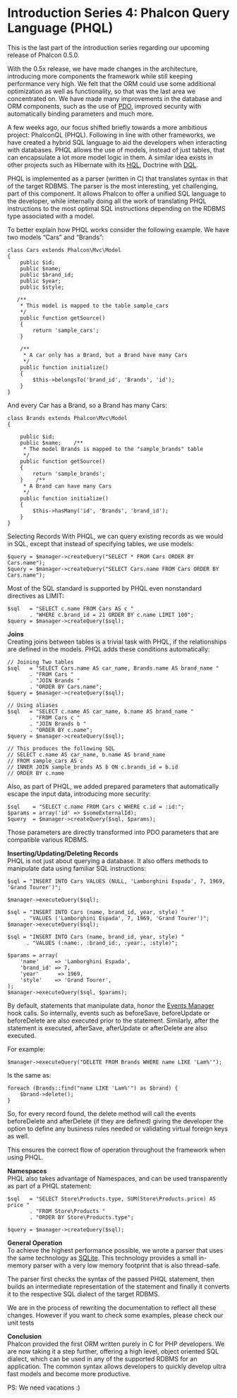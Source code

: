 <!--
slug: introduction-series-4-phalcon-query-language
date: Tue Aug 21 2012 13:20:00 GMT-0400 (EDT)
tags: php, phalcon, mvc, sql, hql, mysql
title:  Introduction Series 4: Phalcon Query Language (PHQL)
id: 29905494935
link: http://blog.phalconphp.com/post/29905494935/introduction-series-4-phalcon-query-language
raw: {"blog_name":"phalconphp","id":29905494935,"post_url":"http://blog.phalconphp.com/post/29905494935/introduction-series-4-phalcon-query-language","slug":"introduction-series-4-phalcon-query-language","type":"text","date":"2012-08-21 17:20:00 GMT","timestamp":1345569600,"state":"published","format":"html","reblog_key":"7hf6ahZ5","tags":["php","phalcon","mvc","sql","hql","mysql"],"short_url":"http://tmblr.co/Z6PumvRsWQEN","highlighted":[],"note_count":0,"source_url":"http://github.com/phalcon/cphalcon","source_title":"github.com","title":" Introduction Series 4: Phalcon Query Language (PHQL)","body":"<p>This is the last part of the introduction series regarding our upcoming release of Phalcon 0.5.0.</p>\n<p>With the 0.5x release, we have made changes in the architecture, introducing more components the framework while still keeping performance very high. We felt that the ORM could use some additional optimization as well as functionality, so that was the last area we concentrated on. We have made many improvements in the database and ORM components, such as the use of <a href=\"http://php.net/manual/en/book.pdo.php\">PDO</a>, improved security with automatically binding parameters and much more.</p>\n<p>A few weeks ago, our focus shifted briefly towards a more ambitious project: PhalconQL (PHQL). Following in line with other frameworks, we have created a hybrid SQL language to aid the developers when interacting with databases. PHQL allows the use of models, instead of just tables, that can encapsulate a lot more model logic in them. A similar idea exists in other projects such as Hibernate with its <a href=\"http://en.wikipedia.org/wiki/Hibernate_Query_Language\">HQL</a>, Doctrine with <a href=\"http://doctrine-orm.readthedocs.org/en/2.0.x/reference/dql-doctrine-query-language.html\">DQL</a>.</p>\n<p>PHQL is implemented as a parser (written in C) that translates syntax in that of the target RDBMS. The parser is the most interesting, yet challenging, part of this component. It allows Phalcon to offer a unified SQL language to the developer, while internally doing all the work of translating PHQL instructions to the most optimal SQL instructions depending on the RDBMS type associated with a model.</p>\n<p>To better explain how PHQL works consider the following example. We have two models &ldquo;Cars&rdquo; and &ldquo;Brands&rdquo;:</p>\n<pre class=\"sh_php\">class Cars extends Phalcon\\Mvc\\Model\n{\n    public $id;\n    public $name;\n    public $brand_id;\n    public $year;\n    public $style;\n\n   /**\n    * This model is mapped to the table sample_cars\n    */\n    public function getSource()\n    {\n        return 'sample_cars';\n    }\n\n    /**\n     * A car only has a Brand, but a Brand have many Cars\n     */\n    public function initialize()\n    {\n        $this-&gt;belongsTo('brand_id', 'Brands', 'id');\n    }\n}\n</pre>\n<p>And every Car has a Brand, so a Brand has many Cars:</p>\n<pre class=\"sh_php\">class Brands extends Phalcon\\Mvc\\Model\n{\n\n    public $id;\n    public $name;<br/><br/>    /**\n     * The model Brands is mapped to the \"sample_brands\" table\n     */\n    public function getSource()\n    {\n        return 'sample_brands';\n    }<br/><br/>    /**\n     * A Brand can have many Cars\n     */\n    public function initialize()\n    {\n        $this-&gt;hasMany('id', 'Brands', 'brand_id');\n    }\n}\n</pre>\n<p>Selecting Records With PHQL, we can query existing records as we would in SQL, except that instead of specifying tables, we use models:</p>\n<pre class=\"sh_php\">$query = $manager-&gt;createQuery(\"SELECT * FROM Cars ORDER BY Cars.name\"); \n$query = $manager-&gt;createQuery(\"SELECT Cars.name FROM Cars ORDER BY Cars.name\");\n</pre>\n<p>Most of the SQL standard is supported by PHQL even nonstandard directives as LIMIT:</p>\n<pre class=\"sh_php\">$sql   = \"SELECT c.name FROM Cars AS c \"\n       . \"WHERE c.brand_id = 21 ORDER BY c.name LIMIT 100\";\n$query = $manager-&gt;createQuery($sql);\n</pre>\n<p><strong>Joins</strong> <br/>Creating joins between tables is a trivial task with PHQL, if the relationships are defined in the models. PHQL adds these conditions automatically:</p>\n<pre class=\"sh_php\">// Joining Two tables\n$sql   = \"SELECT Cars.name AS car_name, Brands.name AS brand_name \"\n       . \"FROM Cars \"\n       . \"JOIN Brands \"\n       . \"ORDER BY Cars.name\";\n$query = $manager-&gt;createQuery($sql);\n\n// Using aliases\n$sql   = \"SELECT c.name AS car_name, b.name AS brand_name \"\n       . \"FROM Cars c \"\n       . \"JOIN Brands b \"\n       . \"ORDER BY c.name\";\n$query = $manager-&gt;createQuery($sql);\n\n// This produces the following SQL\n// SELECT c.name AS car_name, b.name AS brand_name \n// FROM sample_cars AS c \n// INNER JOIN sample_brands AS b ON c.brands_id = b.id \n// ORDER BY c.name\n</pre>\n<p>Also, as part of PHQL, we added prepared parameters that automatically escape the input data, introducing more security:</p>\n<pre class=\"sh_php\">$sql    = \"SELECT c.name FROM Cars c WHERE c.id = :id:\";\n$params = array('id' =&gt; $someExternalId);\n$query  = $manager-&gt;createQuery($sql, $params);\n</pre>\n<p>Those parameters are directly transformed into PDO parameters that are compatible various RDBMS.</p>\n<p><strong>Inserting/Updating/Deleting Records</strong> <br/>PHQL is not just about querying a database. It also offers methods to manipulate data using familiar SQL instructions:</p>\n<pre class=\"sh_php\">$sql = \"INSERT INTO Cars VALUES (NULL, 'Lamborghini Espada', 7, 1969, 'Grand Tourer')\";\n\n$manager-&gt;executeQuery($sql);\n\n$sql = \"INSERT INTO Cars (name, brand_id, year, style) \"\n     . \"VALUES ('Lamborghini Espada', 7, 1969, 'Grand Tourer')\";\n$manager-&gt;executeQuery($sql);\n\n$sql = \"INSERT INTO Cars (name, brand_id, year, style) \"\n      . \"VALUES (:name:, :brand_id:, :year:, :style)\";\n\n$params = array(\n    'name'     =&gt; 'Lamborghini Espada',\n    'brand_id' =&gt; 7,\n    'year'      =&gt; 1969,\n    'style'    =&gt; 'Grand Tourer',\n);\n$manager-&gt;executeQuery($sql, $params);\n</pre>\n<p>By default, statements that manipulate data, honor the <a href=\"http://blog.phalconphp.com/post/29280239243/introduction-series-2-the-events-manager\">Events Manager</a> hook calls. So internally, events such as beforeSave, beforeUpdate or beforeDelete are also executed prior to the statement. Similarly, after the statement is executed, afterSave, afterUpdate or afterDelete are also executed.</p>\n<p>For example:</p>\n<pre class=\"sh_php\">$manager-&gt;executeQuery(\"DELETE FROM Brands WHERE name LIKE 'Lam%'\");\n</pre>\n<p>Is the same as:</p>\n<pre class=\"sh_php\">foreach (Brands::find(\"name LIKE 'Lam%'\") as $brand) {\n    $brand-&gt;delete();\n}\n</pre>\n<p>So, for every record found, the delete method will call the events beforeDelete and afterDelete (if they are defined) giving the developer the option to define any business rules needed or validating virtual foreign keys as well.</p>\n<p>This ensures the correct flow of operation throughout the framework when using PHQL.</p>\n<p><strong>Namespaces</strong> <br/>PHQL also takes advantage of Namespaces, and can be used transparently as part of a PHQL statement:</p>\n<pre class=\"sh_php\">$sql   = \"SELECT Store\\Products.type, SUM(Store\\Products.price) AS price \"\n       . \"FROM Store\\Products \"\n       . \"ORDER BY Store\\Products.type\";\n\n$query = $manager-&gt;createQuery($sql);\n</pre>\n<p><strong>General Operation</strong><br/>To achieve the highest performance possible, we wrote a parser that uses the same technology as <a href=\"http://en.wikipedia.org/wiki/Lemon_Parser_Generator\">SQLite</a>. This technology provides a small in-memory parser with a very low memory footprint that is also thread-safe.</p>\n<p>The parser first checks the syntax of the passed PHQL statement, then builds an intermediate representation of the statement and finally it converts it to the respective SQL dialect of the target RDBMS.</p>\n<p>We are in the process of rewriting the documentation to reflect all these changes. However if you want to check some examples, please check our unit tests</p>\n<p><strong>Conclusion</strong><br/>Phalcon provided the first ORM written purely in C for PHP developers. We are now taking it a step further, offering a high level, object oriented SQL dialect, which can be used in any of the supported RDBMS for an application. The common syntax allows developers to quickly develop ultra fast models and become more productive.</p>\n<p>PS: We need vacations :)</p>","reblog":{"tree_html":"","comment":"<p>This is the last part of the introduction series regarding our upcoming release of Phalcon 0.5.0.</p>\n<p>With the 0.5x release, we have made changes in the architecture, introducing more components the framework while still keeping performance very high. We felt that the ORM could use some additional optimization as well as functionality, so that was the last area we concentrated on. We have made many improvements in the database and ORM components, such as the use of <a href=\"http://php.net/manual/en/book.pdo.php\">PDO</a>, improved security with automatically binding parameters and much more.</p>\n<p>A few weeks ago, our focus shifted briefly towards a more ambitious project: PhalconQL (PHQL). Following in line with other frameworks, we have created a hybrid SQL language to aid the developers when interacting with databases. PHQL allows the use of models, instead of just tables, that can encapsulate a lot more model logic in them. A similar idea exists in other projects such as Hibernate with its <a href=\"http://en.wikipedia.org/wiki/Hibernate_Query_Language\">HQL</a>, Doctrine with <a href=\"http://doctrine-orm.readthedocs.org/en/2.0.x/reference/dql-doctrine-query-language.html\">DQL</a>.</p>\n<p>PHQL is implemented as a parser (written in C) that translates syntax in that of the target RDBMS. The parser is the most interesting, yet challenging, part of this component. It allows Phalcon to offer a unified SQL language to the developer, while internally doing all the work of translating PHQL instructions to the most optimal SQL instructions depending on the RDBMS type associated with a model.</p>\n<p>To better explain how PHQL works consider the following example. We have two models &ldquo;Cars&rdquo; and &ldquo;Brands&rdquo;:</p>\n<pre class=\"sh_php\">class Cars extends Phalcon\\Mvc\\Model\n{\n    public $id;\n    public $name;\n    public $brand_id;\n    public $year;\n    public $style;\n\n   /**\n    * This model is mapped to the table sample_cars\n    */\n    public function getSource()\n    {\n        return 'sample_cars';\n    }\n\n    /**\n     * A car only has a Brand, but a Brand have many Cars\n     */\n    public function initialize()\n    {\n        $this-&gt;belongsTo('brand_id', 'Brands', 'id');\n    }\n}\n</pre>\n<p>And every Car has a Brand, so a Brand has many Cars:</p>\n<pre class=\"sh_php\">class Brands extends Phalcon\\Mvc\\Model\n{\n\n    public $id;\n    public $name;<br><br>   &nbsp;/**\n     * The model Brands is mapped to the \"sample_brands\" table\n     */\n    public function getSource()\n    {\n        return 'sample_brands';\n    }<br><br>   &nbsp;/**\n     * A Brand can have many Cars\n     */\n    public function initialize()\n    {\n        $this-&gt;hasMany('id', 'Brands', 'brand_id');\n    }\n}\n</pre>\n<p>Selecting Records With PHQL, we can query existing records as we would in SQL, except that instead of specifying tables, we use models:</p>\n<pre class=\"sh_php\">$query = $manager-&gt;createQuery(\"SELECT * FROM Cars ORDER BY Cars.name\"); \n$query = $manager-&gt;createQuery(\"SELECT Cars.name FROM Cars ORDER BY Cars.name\");\n</pre>\n<p>Most of the SQL standard is supported by PHQL even nonstandard directives as LIMIT:</p>\n<pre class=\"sh_php\">$sql   = \"SELECT c.name FROM Cars AS c \"\n       . \"WHERE c.brand_id = 21 ORDER BY c.name LIMIT 100\";\n$query = $manager-&gt;createQuery($sql);\n</pre>\n<p><strong>Joins</strong> <br>Creating joins between tables is a trivial task with PHQL, if the relationships are defined in the models. PHQL adds these conditions automatically:</p>\n<pre class=\"sh_php\">// Joining Two tables\n$sql   = \"SELECT Cars.name AS car_name, Brands.name AS brand_name \"\n       . \"FROM Cars \"\n       . \"JOIN Brands \"\n       . \"ORDER BY Cars.name\";\n$query = $manager-&gt;createQuery($sql);\n\n// Using aliases\n$sql   = \"SELECT c.name AS car_name, b.name AS brand_name \"\n       . \"FROM Cars c \"\n       . \"JOIN Brands b \"\n       . \"ORDER BY c.name\";\n$query = $manager-&gt;createQuery($sql);\n\n// This produces the following SQL\n// SELECT c.name AS car_name, b.name AS brand_name \n// FROM sample_cars AS c \n// INNER JOIN sample_brands AS b ON c.brands_id = b.id \n// ORDER BY c.name\n</pre>\n<p>Also, as part of PHQL, we added prepared parameters that automatically escape the input data, introducing more security:</p>\n<pre class=\"sh_php\">$sql    = \"SELECT c.name FROM Cars c WHERE c.id = :id:\";\n$params = array('id' =&gt; $someExternalId);\n$query  = $manager-&gt;createQuery($sql, $params);\n</pre>\n<p>Those parameters are directly transformed into PDO parameters that are compatible various RDBMS.</p>\n<p><strong>Inserting/Updating/Deleting Records</strong> <br>PHQL is not just about querying a database. It also offers methods to manipulate data using familiar SQL instructions:</p>\n<pre class=\"sh_php\">$sql = \"INSERT INTO Cars VALUES (NULL, 'Lamborghini Espada', 7, 1969, 'Grand Tourer')\";\n\n$manager-&gt;executeQuery($sql);\n\n$sql = \"INSERT INTO Cars (name, brand_id, year, style) \"\n     . \"VALUES ('Lamborghini Espada', 7, 1969, 'Grand Tourer')\";\n$manager-&gt;executeQuery($sql);\n\n$sql = \"INSERT INTO Cars (name, brand_id, year, style) \"\n      . \"VALUES (:name:, :brand_id:, :year:, :style)\";\n\n$params = array(\n    'name'     =&gt; 'Lamborghini Espada',\n    'brand_id' =&gt; 7,\n    'year'      =&gt; 1969,\n    'style'    =&gt; 'Grand Tourer',\n);\n$manager-&gt;executeQuery($sql, $params);\n</pre>\n<p>By default, statements that manipulate data, honor the <a href=\"http://blog.phalconphp.com/post/29280239243/introduction-series-2-the-events-manager\">Events Manager</a> hook calls. So internally, events such as beforeSave, beforeUpdate or beforeDelete are also executed prior to the statement. Similarly, after the statement is executed, afterSave, afterUpdate or afterDelete are also executed.</p>\n<p>For example:</p>\n<pre class=\"sh_php\">$manager-&gt;executeQuery(\"DELETE FROM Brands WHERE name LIKE 'Lam%'\");\n</pre>\n<p>Is the same as:</p>\n<pre class=\"sh_php\">foreach (Brands::find(\"name LIKE 'Lam%'\") as $brand) {\n    $brand-&gt;delete();\n}\n</pre>\n<p>So, for every record found, the delete method will call the events beforeDelete and afterDelete (if they are defined) giving the developer the option to define any business rules needed or validating virtual foreign keys as well.</p>\n<p>This ensures the correct flow of operation throughout the framework when using PHQL.</p>\n<p><strong>Namespaces</strong> <br>PHQL also takes advantage of Namespaces, and can be used transparently as part of a PHQL statement:</p>\n<pre class=\"sh_php\">$sql   = \"SELECT Store\\Products.type, SUM(Store\\Products.price) AS price \"\n       . \"FROM Store\\Products \"\n       . \"ORDER BY Store\\Products.type\";\n\n$query = $manager-&gt;createQuery($sql);\n</pre>\n<p><strong>General Operation</strong><br>To achieve the highest performance possible, we wrote a parser that uses the same technology as <a href=\"http://en.wikipedia.org/wiki/Lemon_Parser_Generator\">SQLite</a>. This technology provides a small in-memory parser with a very low memory footprint that is also thread-safe.</p>\n<p>The parser first checks the syntax of the passed PHQL statement, then builds an intermediate representation of the statement and finally it converts it to the respective SQL dialect of the target RDBMS.</p>\n<p>We are in the process of rewriting the documentation to reflect all these changes. However if you want to check some examples, please check our unit tests</p>\n<p><strong>Conclusion</strong><br>Phalcon provided the first ORM written purely in C for PHP developers. We are now taking it a step further, offering a high level, object oriented SQL dialect, which can be used in any of the supported RDBMS for an application. The common syntax allows developers to quickly develop ultra fast models and become more productive.</p>\n<p>PS: We need vacations :)</p>"},"trail":[{"blog":{"name":"phalconphp","theme":{"header_full_width":1117,"header_full_height":426,"header_focus_width":758,"header_focus_height":426,"avatar_shape":"square","background_color":"#FAFAFA","body_font":"Helvetica Neue","header_bounds":"0,937,426,179","header_image":"http://static.tumblr.com/be2b0380984b972b47699d457f4c0ffb/ivjir8a/815nn0qo7/tumblr_static_28z87js742xwowwo0kco04ogs.jpg","header_image_focused":"http://static.tumblr.com/be2b0380984b972b47699d457f4c0ffb/ivjir8a/laHnn0qo9/tumblr_static_tumblr_static_28z87js742xwowwo0kco04ogs_focused_v3.jpg","header_image_scaled":"http://static.tumblr.com/be2b0380984b972b47699d457f4c0ffb/ivjir8a/815nn0qo7/tumblr_static_28z87js742xwowwo0kco04ogs_2048_v2.jpg","header_stretch":true,"link_color":"#529ECC","show_avatar":true,"show_description":true,"show_header_image":true,"show_title":true,"title_color":"#444444","title_font":"Gibson","title_font_weight":"bold"}},"post":{"id":"29905494935"},"content":"<p>This is the last part of the introduction series regarding our upcoming release of Phalcon 0.5.0.</p>\n<p>With the 0.5x release, we have made changes in the architecture, introducing more components the framework while still keeping performance very high. We felt that the ORM could use some additional optimization as well as functionality, so that was the last area we concentrated on. We have made many improvements in the database and ORM components, such as the use of <a href=\"http://php.net/manual/en/book.pdo.php\">PDO</a>, improved security with automatically binding parameters and much more.</p>\n<p>A few weeks ago, our focus shifted briefly towards a more ambitious project: PhalconQL (PHQL). Following in line with other frameworks, we have created a hybrid SQL language to aid the developers when interacting with databases. PHQL allows the use of models, instead of just tables, that can encapsulate a lot more model logic in them. A similar idea exists in other projects such as Hibernate with its <a href=\"http://en.wikipedia.org/wiki/Hibernate_Query_Language\">HQL</a>, Doctrine with <a href=\"http://doctrine-orm.readthedocs.org/en/2.0.x/reference/dql-doctrine-query-language.html\">DQL</a>.</p>\n<p>PHQL is implemented as a parser (written in C) that translates syntax in that of the target RDBMS. The parser is the most interesting, yet challenging, part of this component. It allows Phalcon to offer a unified SQL language to the developer, while internally doing all the work of translating PHQL instructions to the most optimal SQL instructions depending on the RDBMS type associated with a model.</p>\n<p>To better explain how PHQL works consider the following example. We have two models “Cars” and “Brands”:</p>\n<pre class=\"sh_php\">class Cars extends Phalcon\\Mvc\\Model\n{\n    public $id;\n    public $name;\n    public $brand_id;\n    public $year;\n    public $style;\n\n   /**\n    * This model is mapped to the table sample_cars\n    */\n    public function getSource()\n    {\n        return 'sample_cars';\n    }\n\n    /**\n     * A car only has a Brand, but a Brand have many Cars\n     */\n    public function initialize()\n    {\n        $this->belongsTo('brand_id', 'Brands', 'id');\n    }\n}\n</pre>\n<p>And every Car has a Brand, so a Brand has many Cars:</p>\n<pre class=\"sh_php\">class Brands extends Phalcon\\Mvc\\Model\n{\n\n    public $id;\n    public $name;<br><br>    /**\n     * The model Brands is mapped to the \"sample_brands\" table\n     */\n    public function getSource()\n    {\n        return 'sample_brands';\n    }<br><br>    /**\n     * A Brand can have many Cars\n     */\n    public function initialize()\n    {\n        $this->hasMany('id', 'Brands', 'brand_id');\n    }\n}\n</pre>\n<p>Selecting Records With PHQL, we can query existing records as we would in SQL, except that instead of specifying tables, we use models:</p>\n<pre class=\"sh_php\">$query = $manager->createQuery(\"SELECT * FROM Cars ORDER BY Cars.name\"); \n$query = $manager->createQuery(\"SELECT Cars.name FROM Cars ORDER BY Cars.name\");\n</pre>\n<p>Most of the SQL standard is supported by PHQL even nonstandard directives as LIMIT:</p>\n<pre class=\"sh_php\">$sql   = \"SELECT c.name FROM Cars AS c \"\n       . \"WHERE c.brand_id = 21 ORDER BY c.name LIMIT 100\";\n$query = $manager->createQuery($sql);\n</pre>\n<p><strong>Joins</strong> <br>Creating joins between tables is a trivial task with PHQL, if the relationships are defined in the models. PHQL adds these conditions automatically:</p>\n<pre class=\"sh_php\">// Joining Two tables\n$sql   = \"SELECT Cars.name AS car_name, Brands.name AS brand_name \"\n       . \"FROM Cars \"\n       . \"JOIN Brands \"\n       . \"ORDER BY Cars.name\";\n$query = $manager->createQuery($sql);\n\n// Using aliases\n$sql   = \"SELECT c.name AS car_name, b.name AS brand_name \"\n       . \"FROM Cars c \"\n       . \"JOIN Brands b \"\n       . \"ORDER BY c.name\";\n$query = $manager->createQuery($sql);\n\n// This produces the following SQL\n// SELECT c.name AS car_name, b.name AS brand_name \n// FROM sample_cars AS c \n// INNER JOIN sample_brands AS b ON c.brands_id = b.id \n// ORDER BY c.name\n</pre>\n<p>Also, as part of PHQL, we added prepared parameters that automatically escape the input data, introducing more security:</p>\n<pre class=\"sh_php\">$sql    = \"SELECT c.name FROM Cars c WHERE c.id = :id:\";\n$params = array('id' => $someExternalId);\n$query  = $manager->createQuery($sql, $params);\n</pre>\n<p>Those parameters are directly transformed into PDO parameters that are compatible various RDBMS.</p>\n<p><strong>Inserting/Updating/Deleting Records</strong> <br>PHQL is not just about querying a database. It also offers methods to manipulate data using familiar SQL instructions:</p>\n<pre class=\"sh_php\">$sql = \"INSERT INTO Cars VALUES (NULL, 'Lamborghini Espada', 7, 1969, 'Grand Tourer')\";\n\n$manager->executeQuery($sql);\n\n$sql = \"INSERT INTO Cars (name, brand_id, year, style) \"\n     . \"VALUES ('Lamborghini Espada', 7, 1969, 'Grand Tourer')\";\n$manager->executeQuery($sql);\n\n$sql = \"INSERT INTO Cars (name, brand_id, year, style) \"\n      . \"VALUES (:name:, :brand_id:, :year:, :style)\";\n\n$params = array(\n    'name'     => 'Lamborghini Espada',\n    'brand_id' => 7,\n    'year'      => 1969,\n    'style'    => 'Grand Tourer',\n);\n$manager->executeQuery($sql, $params);\n</pre>\n<p>By default, statements that manipulate data, honor the <a href=\"http://blog.phalconphp.com/post/29280239243/introduction-series-2-the-events-manager\">Events Manager</a> hook calls. So internally, events such as beforeSave, beforeUpdate or beforeDelete are also executed prior to the statement. Similarly, after the statement is executed, afterSave, afterUpdate or afterDelete are also executed.</p>\n<p>For example:</p>\n<pre class=\"sh_php\">$manager->executeQuery(\"DELETE FROM Brands WHERE name LIKE 'Lam%'\");\n</pre>\n<p>Is the same as:</p>\n<pre class=\"sh_php\">foreach (Brands::find(\"name LIKE 'Lam%'\") as $brand) {\n    $brand->delete();\n}\n</pre>\n<p>So, for every record found, the delete method will call the events beforeDelete and afterDelete (if they are defined) giving the developer the option to define any business rules needed or validating virtual foreign keys as well.</p>\n<p>This ensures the correct flow of operation throughout the framework when using PHQL.</p>\n<p><strong>Namespaces</strong> <br>PHQL also takes advantage of Namespaces, and can be used transparently as part of a PHQL statement:</p>\n<pre class=\"sh_php\">$sql   = \"SELECT Store\\Products.type, SUM(Store\\Products.price) AS price \"\n       . \"FROM Store\\Products \"\n       . \"ORDER BY Store\\Products.type\";\n\n$query = $manager->createQuery($sql);\n</pre>\n<p><strong>General Operation</strong><br>To achieve the highest performance possible, we wrote a parser that uses the same technology as <a href=\"http://en.wikipedia.org/wiki/Lemon_Parser_Generator\">SQLite</a>. This technology provides a small in-memory parser with a very low memory footprint that is also thread-safe.</p>\n<p>The parser first checks the syntax of the passed PHQL statement, then builds an intermediate representation of the statement and finally it converts it to the respective SQL dialect of the target RDBMS.</p>\n<p>We are in the process of rewriting the documentation to reflect all these changes. However if you want to check some examples, please check our unit tests</p>\n<p><strong>Conclusion</strong><br>Phalcon provided the first ORM written purely in C for PHP developers. We are now taking it a step further, offering a high level, object oriented SQL dialect, which can be used in any of the supported RDBMS for an application. The common syntax allows developers to quickly develop ultra fast models and become more productive.</p>\n<p>PS: We need vacations :)</p>","content_raw":"<p>This is the last part of the introduction series regarding our upcoming release of Phalcon 0.5.0.</p>\r\n<p>With the 0.5x release, we have made changes in the architecture, introducing more components the framework while still keeping performance very high. We felt that the ORM could use some additional optimization as well as functionality, so that was the last area we concentrated on. We have made many improvements in the database and ORM components, such as the use of <a href=\"http://php.net/manual/en/book.pdo.php\">PDO</a>, improved security with automatically binding parameters and much more.</p>\r\n<p>A few weeks ago, our focus shifted briefly towards a more ambitious project: PhalconQL (PHQL). Following in line with other frameworks, we have created a hybrid SQL language to aid the developers when interacting with databases. PHQL allows the use of models, instead of just tables, that can encapsulate a lot more model logic in them. A similar idea exists in other projects such as Hibernate with its <a href=\"http://en.wikipedia.org/wiki/Hibernate_Query_Language\">HQL</a>, Doctrine with <a href=\"http://doctrine-orm.readthedocs.org/en/2.0.x/reference/dql-doctrine-query-language.html\">DQL</a>.</p>\r\n<p>PHQL is implemented as a parser (written in C) that translates syntax in that of the target RDBMS. The parser is the most interesting, yet challenging, part of this component. It allows Phalcon to offer a unified SQL language to the developer, while internally doing all the work of translating PHQL instructions to the most optimal SQL instructions depending on the RDBMS type associated with a model.</p>\r\n<p>To better explain how PHQL works consider the following example. We have two models \"Cars\" and \"Brands\":</p>\r\n<pre class=\"sh_php\">class Cars extends Phalcon\\Mvc\\Model\r\n{\r\n    public $id;\r\n    public $name;\r\n    public $brand_id;\r\n    public $year;\r\n    public $style;\r\n\r\n   /**\r\n    * This model is mapped to the table sample_cars\r\n    */\r\n    public function getSource()\r\n    {\r\n        return 'sample_cars';\r\n    }\r\n\r\n    /**\r\n     * A car only has a Brand, but a Brand have many Cars\r\n     */\r\n    public function initialize()\r\n    {\r\n        $this-&gt;belongsTo('brand_id', 'Brands', 'id');\r\n    }\r\n}\r\n</pre>\r\n<p>And every Car has a Brand, so a Brand has many Cars:</p>\r\n<pre class=\"sh_php\">class Brands extends Phalcon\\Mvc\\Model\r\n{\r\n\r\n    public $id;\r\n    public $name;<br><br>   &nbsp;/**\r\n     * The model Brands is mapped to the \"sample_brands\" table\r\n     */\r\n    public function getSource()\r\n    {\r\n        return 'sample_brands';\r\n    }<br><br>   &nbsp;/**\r\n     * A Brand can have many Cars\r\n     */\r\n    public function initialize()\r\n    {\r\n        $this-&gt;hasMany('id', 'Brands', 'brand_id');\r\n    }\r\n}\r\n</pre>\r\n<p>Selecting Records With PHQL, we can query existing records as we would in SQL, except that instead of specifying tables, we use models:</p>\r\n<pre class=\"sh_php\">$query = $manager-&gt;createQuery(\"SELECT * FROM Cars ORDER BY Cars.name\"); \r\n$query = $manager-&gt;createQuery(\"SELECT Cars.name FROM Cars ORDER BY Cars.name\");\r\n</pre>\r\n<p>Most of the SQL standard is supported by PHQL even nonstandard directives as LIMIT:</p>\r\n<pre class=\"sh_php\">$sql   = \"SELECT c.name FROM Cars AS c \"\r\n       . \"WHERE c.brand_id = 21 ORDER BY c.name LIMIT 100\";\r\n$query = $manager-&gt;createQuery($sql);\r\n</pre>\r\n<p><strong>Joins</strong> <br>Creating joins between tables is a trivial task with PHQL, if the relationships are defined in the models. PHQL adds these conditions automatically:</p>\r\n<pre class=\"sh_php\">// Joining Two tables\r\n$sql   = \"SELECT Cars.name AS car_name, Brands.name AS brand_name \"\r\n       . \"FROM Cars \"\r\n       . \"JOIN Brands \"\r\n       . \"ORDER BY Cars.name\";\r\n$query = $manager-&gt;createQuery($sql);\r\n\r\n// Using aliases\r\n$sql   = \"SELECT c.name AS car_name, b.name AS brand_name \"\r\n       . \"FROM Cars c \"\r\n       . \"JOIN Brands b \"\r\n       . \"ORDER BY c.name\";\r\n$query = $manager-&gt;createQuery($sql);\r\n\r\n// This produces the following SQL\r\n// SELECT c.name AS car_name, b.name AS brand_name \r\n// FROM sample_cars AS c \r\n// INNER JOIN sample_brands AS b ON c.brands_id = b.id \r\n// ORDER BY c.name\r\n</pre>\r\n<p>Also, as part of PHQL, we added prepared parameters that automatically escape the input data, introducing more security:</p>\r\n<pre class=\"sh_php\">$sql    = \"SELECT c.name FROM Cars c WHERE c.id = :id:\";\r\n$params = array('id' =&gt; $someExternalId);\r\n$query  = $manager-&gt;createQuery($sql, $params);\r\n</pre>\r\n<p>Those parameters are directly transformed into PDO parameters that are compatible various RDBMS.</p>\r\n<p><strong>Inserting/Updating/Deleting Records</strong> <br>PHQL is not just about querying a database. It also offers methods to manipulate data using familiar SQL instructions:</p>\r\n<pre class=\"sh_php\">$sql = \"INSERT INTO Cars VALUES (NULL, 'Lamborghini Espada', 7, 1969, 'Grand Tourer')\";\r\n\r\n$manager-&gt;executeQuery($sql);\r\n\r\n$sql = \"INSERT INTO Cars (name, brand_id, year, style) \"\r\n     . \"VALUES ('Lamborghini Espada', 7, 1969, 'Grand Tourer')\";\r\n$manager-&gt;executeQuery($sql);\r\n\r\n$sql = \"INSERT INTO Cars (name, brand_id, year, style) \"\r\n      . \"VALUES (:name:, :brand_id:, :year:, :style)\";\r\n\r\n$params = array(\r\n    'name'     =&gt; 'Lamborghini Espada',\r\n    'brand_id' =&gt; 7,\r\n    'year'      =&gt; 1969,\r\n    'style'    =&gt; 'Grand Tourer',\r\n);\r\n$manager-&gt;executeQuery($sql, $params);\r\n</pre>\r\n<p>By default, statements that manipulate data, honor the <a href=\"http://blog.phalconphp.com/post/29280239243/introduction-series-2-the-events-manager\">Events Manager</a> hook calls. So internally, events such as beforeSave, beforeUpdate or beforeDelete are also executed prior to the statement. Similarly, after the statement is executed, afterSave, afterUpdate or afterDelete are also executed.</p>\r\n<p>For example:</p>\r\n<pre class=\"sh_php\">$manager-&gt;executeQuery(\"DELETE FROM Brands WHERE name LIKE 'Lam%'\");\r\n</pre>\r\n<p>Is the same as:</p>\r\n<pre class=\"sh_php\">foreach (Brands::find(\"name LIKE 'Lam%'\") as $brand) {\r\n    $brand-&gt;delete();\r\n}\r\n</pre>\r\n<p>So, for every record found, the delete method will call the events beforeDelete and afterDelete (if they are defined) giving the developer the option to define any business rules needed or validating virtual foreign keys as well.</p>\r\n<p>This ensures the correct flow of operation throughout the framework when using PHQL.</p>\r\n<p><strong>Namespaces</strong> <br>PHQL also takes advantage of Namespaces, and can be used transparently as part of a PHQL statement:</p>\r\n<pre class=\"sh_php\">$sql   = \"SELECT Store\\Products.type, SUM(Store\\Products.price) AS price \"\r\n       . \"FROM Store\\Products \"\r\n       . \"ORDER BY Store\\Products.type\";\r\n\r\n$query = $manager-&gt;createQuery($sql);\r\n</pre>\r\n<p><strong>General Operation</strong><br>To achieve the highest performance possible, we wrote a parser that uses the same technology as <a href=\"http://en.wikipedia.org/wiki/Lemon_Parser_Generator\">SQLite</a>. This technology provides a small in-memory parser with a very low memory footprint that is also thread-safe.</p>\r\n<p>The parser first checks the syntax of the passed PHQL statement, then builds an intermediate representation of the statement and finally it converts it to the respective SQL dialect of the target RDBMS.</p>\r\n<p>We are in the process of rewriting the documentation to reflect all these changes. However if you want to check some examples, please check our unit tests</p>\r\n<p><strong>Conclusion</strong><br>Phalcon provided the first ORM written purely in C for PHP developers. We are now taking it a step further, offering a high level, object oriented SQL dialect, which can be used in any of the supported RDBMS for an application. The common syntax allows developers to quickly develop ultra fast models and become more productive.</p>\r\n<p>PS: We need vacations :)</p>","is_current_item":true,"is_root_item":true}]}
publish: 2012-08-021
-->


 Introduction Series 4: Phalcon Query Language (PHQL)
=====================================================

This is the last part of the introduction series regarding our upcoming
release of Phalcon 0.5.0.

With the 0.5x release, we have made changes in the architecture,
introducing more components the framework while still keeping
performance very high. We felt that the ORM could use some additional
optimization as well as functionality, so that was the last area we
concentrated on. We have made many improvements in the database and ORM
components, such as the use of
[PDO](http://php.net/manual/en/book.pdo.php), improved security with
automatically binding parameters and much more.

A few weeks ago, our focus shifted briefly towards a more ambitious
project: PhalconQL (PHQL). Following in line with other frameworks, we
have created a hybrid SQL language to aid the developers when
interacting with databases. PHQL allows the use of models, instead of
just tables, that can encapsulate a lot more model logic in them. A
similar idea exists in other projects such as Hibernate with its
[HQL](http://en.wikipedia.org/wiki/Hibernate_Query_Language), Doctrine
with
[DQL](http://doctrine-orm.readthedocs.org/en/2.0.x/reference/dql-doctrine-query-language.html).

PHQL is implemented as a parser (written in C) that translates syntax in
that of the target RDBMS. The parser is the most interesting, yet
challenging, part of this component. It allows Phalcon to offer a
unified SQL language to the developer, while internally doing all the
work of translating PHQL instructions to the most optimal SQL
instructions depending on the RDBMS type associated with a model.

To better explain how PHQL works consider the following example. We have
two models “Cars” and “Brands”:

~~~~ {.sh_php}
class Cars extends Phalcon\Mvc\Model
{
    public $id;
    public $name;
    public $brand_id;
    public $year;
    public $style;

   /**
    * This model is mapped to the table sample_cars
    */
    public function getSource()
    {
        return 'sample_cars';
    }

    /**
     * A car only has a Brand, but a Brand have many Cars
     */
    public function initialize()
    {
        $this->belongsTo('brand_id', 'Brands', 'id');
    }
}
~~~~

And every Car has a Brand, so a Brand has many Cars:

~~~~ {.sh_php}
class Brands extends Phalcon\Mvc\Model
{

    public $id;
    public $name;    /**
     * The model Brands is mapped to the "sample_brands" table
     */
    public function getSource()
    {
        return 'sample_brands';
    }    /**
     * A Brand can have many Cars
     */
    public function initialize()
    {
        $this->hasMany('id', 'Brands', 'brand_id');
    }
}
~~~~

Selecting Records With PHQL, we can query existing records as we would
in SQL, except that instead of specifying tables, we use models:

~~~~ {.sh_php}
$query = $manager->createQuery("SELECT * FROM Cars ORDER BY Cars.name"); 
$query = $manager->createQuery("SELECT Cars.name FROM Cars ORDER BY Cars.name");
~~~~

Most of the SQL standard is supported by PHQL even nonstandard
directives as LIMIT:

~~~~ {.sh_php}
$sql   = "SELECT c.name FROM Cars AS c "
       . "WHERE c.brand_id = 21 ORDER BY c.name LIMIT 100";
$query = $manager->createQuery($sql);
~~~~

**Joins** \
Creating joins between tables is a trivial task with PHQL, if the
relationships are defined in the models. PHQL adds these conditions
automatically:

~~~~ {.sh_php}
// Joining Two tables
$sql   = "SELECT Cars.name AS car_name, Brands.name AS brand_name "
       . "FROM Cars "
       . "JOIN Brands "
       . "ORDER BY Cars.name";
$query = $manager->createQuery($sql);

// Using aliases
$sql   = "SELECT c.name AS car_name, b.name AS brand_name "
       . "FROM Cars c "
       . "JOIN Brands b "
       . "ORDER BY c.name";
$query = $manager->createQuery($sql);

// This produces the following SQL
// SELECT c.name AS car_name, b.name AS brand_name 
// FROM sample_cars AS c 
// INNER JOIN sample_brands AS b ON c.brands_id = b.id 
// ORDER BY c.name
~~~~

Also, as part of PHQL, we added prepared parameters that automatically
escape the input data, introducing more security:

~~~~ {.sh_php}
$sql    = "SELECT c.name FROM Cars c WHERE c.id = :id:";
$params = array('id' => $someExternalId);
$query  = $manager->createQuery($sql, $params);
~~~~

Those parameters are directly transformed into PDO parameters that are
compatible various RDBMS.

**Inserting/Updating/Deleting Records** \
PHQL is not just about querying a database. It also offers methods to
manipulate data using familiar SQL instructions:

~~~~ {.sh_php}
$sql = "INSERT INTO Cars VALUES (NULL, 'Lamborghini Espada', 7, 1969, 'Grand Tourer')";

$manager->executeQuery($sql);

$sql = "INSERT INTO Cars (name, brand_id, year, style) "
     . "VALUES ('Lamborghini Espada', 7, 1969, 'Grand Tourer')";
$manager->executeQuery($sql);

$sql = "INSERT INTO Cars (name, brand_id, year, style) "
      . "VALUES (:name:, :brand_id:, :year:, :style)";

$params = array(
    'name'     => 'Lamborghini Espada',
    'brand_id' => 7,
    'year'      => 1969,
    'style'    => 'Grand Tourer',
);
$manager->executeQuery($sql, $params);
~~~~

By default, statements that manipulate data, honor the [Events
Manager](http://blog.phalconphp.com/post/29280239243/introduction-series-2-the-events-manager)
hook calls. So internally, events such as beforeSave, beforeUpdate or
beforeDelete are also executed prior to the statement. Similarly, after
the statement is executed, afterSave, afterUpdate or afterDelete are
also executed.

For example:

~~~~ {.sh_php}
$manager->executeQuery("DELETE FROM Brands WHERE name LIKE 'Lam%'");
~~~~

Is the same as:

~~~~ {.sh_php}
foreach (Brands::find("name LIKE 'Lam%'") as $brand) {
    $brand->delete();
}
~~~~

So, for every record found, the delete method will call the events
beforeDelete and afterDelete (if they are defined) giving the developer
the option to define any business rules needed or validating virtual
foreign keys as well.

This ensures the correct flow of operation throughout the framework when
using PHQL.

**Namespaces** \
PHQL also takes advantage of Namespaces, and can be used transparently
as part of a PHQL statement:

~~~~ {.sh_php}
$sql   = "SELECT Store\Products.type, SUM(Store\Products.price) AS price "
       . "FROM Store\Products "
       . "ORDER BY Store\Products.type";

$query = $manager->createQuery($sql);
~~~~

**General Operation**\
To achieve the highest performance possible, we wrote a parser that uses
the same technology as
[SQLite](http://en.wikipedia.org/wiki/Lemon_Parser_Generator). This
technology provides a small in-memory parser with a very low memory
footprint that is also thread-safe.

The parser first checks the syntax of the passed PHQL statement, then
builds an intermediate representation of the statement and finally it
converts it to the respective SQL dialect of the target RDBMS.

We are in the process of rewriting the documentation to reflect all
these changes. However if you want to check some examples, please check
our unit tests

**Conclusion**\
Phalcon provided the first ORM written purely in C for PHP developers.
We are now taking it a step further, offering a high level, object
oriented SQL dialect, which can be used in any of the supported RDBMS
for an application. The common syntax allows developers to quickly
develop ultra fast models and become more productive.

PS: We need vacations :)

